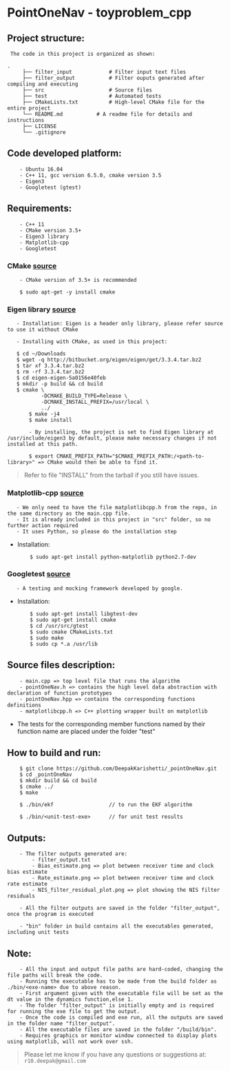 # PointOneNav - toyproblem_cpp


## Project structure:
``` The code in this project is organized as shown:```


    .
		 ├── filter_input            # Filter input text files
		 ├── filter_output           # Filter ouputs generated after compiling and executing
		 ├── src                     # Source files
		 ├── test                    # Automated tests
		 ├── CMakeLists.txt          # High-level CMake file for the entire project
		 └── README.md 		     # A readme file for details and instructions	
		 ├── LICENSE
		 └── .gitignore
    

## Code developed platform:
```
	- Ubuntu 16.04
	- C++ 11, gcc version 6.5.0, cmake version 3.5
	- Eigen3
	- Googletest (gtest)
```

## Requirements:
```
	- C++ 11 
	- CMake version 3.5+
	- Eigen3 library
	- Matplotlib-cpp
	- Googletest  
```

### CMake [source](https://cmake.org/)
```
	- CMake version of 3.5+ is recommended

	$ sudo apt-get -y install cmake
```

### Eigen library [source](http://eigen.tuxfamily.org/)
 ```
 	- Installation: Eigen is a header only library, please refer source to use it without CMake

 	- Installing with CMake, as used in this project:

 	$ cd ~/Downloads
 	$ wget -q http://bitbucket.org/eigen/eigen/get/3.3.4.tar.bz2
 	$ tar xf 3.3.4.tar.bz2
 	$ rm -rf 3.3.4.tar.bz2
 	$ cd eigen-eigen-5a0156e40feb
 	$ mkdir -p build && cd build
 	$ cmake \
			-DCMAKE_BUILD_TYPE=Release \
			-DCMAKE_INSTALL_PREFIX=/usr/local \
			../
		$ make -j4
		$ make install

		- By installing, the project is set to find Eigen library at /usr/include/eigen3 by default, please make necessary changes if not installed at this path.

		$ export CMAKE_PREFIX_PATH="$CMAKE_PREFIX_PATH:/<path-to-library>" => CMake would then be able to find it.

 ``` 
> Refer to file "INSTALL" from the tarball if you still have issues.


### Matplotlib-cpp [source](https://github.com/lava/matplotlib-cpp)
 ```
 	- We only need to have the file matplotlibcpp.h from the repo, in the same directory as the main.cpp file.
 	- It is already included in this project in "src" folder, so no further action required
 	- It uses Python, so please do the installation step
 ```

 - Installation:
 	```
 		$ sudo apt-get install python-matplotlib python2.7-dev 
 	```


### Googletest [source](https://github.com/google/googletest)
 ```
 	- A testing and mocking framework developed by google.
 ```

 - Installation:
 	```
 		$ sudo apt-get install libgtest-dev
 		$ sudo apt-get install cmake
 		$ cd /usr/src/gtest
 		$ sudo cmake CMakeLists.txt
 		$ sudo make
		$ sudo cp *.a /usr/lib
 	```


## Source files description:
```
	- main.cpp => top level file that runs the algorithm
	- pointOneNav.h => contains the high level data abstraction with declaration of function prototypes
 	- pointOneNav.hpp => contains the corresponding functions definitions
 	- matplotlibcpp.h => C++ plotting wrapper built on matplotlib
```
- The tests for the corresponding member functions named by their function name are placed under the folder "test"  

## How to build and run:
```
	$ git clone https://github.com/DeepakKarishetti/_pointOneNav.git
	$ cd _pointOneNav
	$ mkdir build && cd build
	$ cmake ../ 
	$ make 
	
	$ ./bin/ekf                  // to run the EKF algorithm 

	$ ./bin/<unit-test-exe>      // for unit test results
```

## Outputs:
```
	- The filter outputs generated are:
		- filter_output.txt 
		- Bias_estimate.png => plot between receiver time and clock bias estimate
		- Rate_estimate.png => plot between receiver time and clock rate estimate
		- NIS_filter_residual_plot.png => plot showing the NIS filter residuals 
		
	- All the filter outputs are saved in the folder "filter_output", once the program is executed

	- "bin" folder in build contains all the executables generated, including unit tests
```

## Note:
```
	- All the input and output file paths are hard-coded, changing the file paths will break the code.
	- Running the executable has to be made from the build folder as ./bin/<exe-name> due to above reason.
	- First argument given with the executable file will be set as the dt value in the dynamics function,else 1.
	- The folder "filter_output" is initially empty and is required for running the exe file to get the output.
	- Once the code is compiled and exe run, all the outputs are saved in the folder name "filter_output".
	- All the executable files are saved in the folder "/build/bin".
	- Requires graphics or monitor window connected to display plots using matplotlib, will not work over ssh.
```

> Please let me know if you have any questions or suggestions at: ```r10.deepak@gmail.com```
